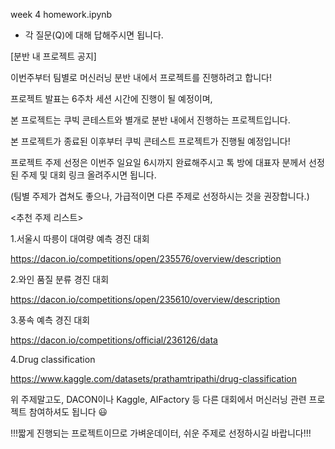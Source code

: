 week 4 homework.ipynb 
 - 각 질문(Q)에 대해 답해주시면 됩니다.

[분반 내 프로젝트 공지]

이번주부터 팀별로 머신러닝 분반 내에서 프로젝트를 진행하려고 합니다!

프로젝트 발표는 6주차 세션 시간에 진행이 될 예정이며,

본 프로젝트는 쿠빅 콘테스트와 별개로 분반 내에서 진행하는 프로젝트입니다.

본 프로젝트가 종료된 이후부터 쿠빅 콘테스트 프로젝트가 진행될 예정입니다!

프로젝트 주제 선정은 이번주 일요일 6시까지 완료해주시고 톡 방에 대표자 분께서 선정된 주제 및 대회 링크 올려주시면 됩니다.

(팀별 주제가 겹쳐도 좋으나, 가급적이면 다른 주제로 선정하시는 것을 권장합니다.)

<추천 주제 리스트>

1.서울시 따릉이 대여량 예측 경진 대회

https://dacon.io/competitions/open/235576/overview/description

2.와인 품질 분류 경진 대회

https://dacon.io/competitions/open/235610/overview/description

3.풍속 예측 경진 대회

https://dacon.io/competitions/official/236126/data

4.Drug classification

https://www.kaggle.com/datasets/prathamtripathi/drug-classification

위 주제말고도, DACON이나 Kaggle, AIFactory 등 다른 대회에서 머신러닝 관련 프로젝트 참여하셔도 됩니다 😃

!!!짧게 진행되는 프로젝트이므로 가벼운데이터, 쉬운 주제로 선정하시길 바랍니다!!!
